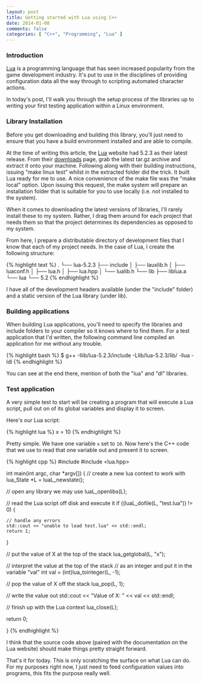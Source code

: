 ```yaml
---
layout: post
title: Getting started with Lua using C++
date: 2014-01-08
comments: false
categories: [ "C++", "Programming", "Lua" ]
---
```


### Introduction

[Lua](http://www.lua.org/) is a programming language that has seen increased popularity from the game development industry. It's put to use in the disciplines of providing configuration data all the way through to scripting automated character actions.

In today's post, I'll walk you through the setup process of the libraries up to writing your first testing application within a Linux environment.

### Library Installation

Before you get downloading and building this library, you'll just need to ensure that you have a build environment installed and are able to compile. 

At the time of writing this article, the [Lua](http://www.lua.org/) website had 5.2.3 as their latest release. From their [downloads](http://www.lua.org/download.html) page, grab the latest tar.gz archive and extract it onto your machine. Following along with their building instructions, issuing "make linux test" whilst in the extracted folder did the trick. It built Lua ready for me to use. A nice convenience of the make file was the "make local" option. Upon issuing this request, the make system will prepare an installation folder that is suitable for you to use locally (i.e. not installed to the system).

When it comes to downloading the latest versions of libraries, I'll rarely install these to my system. Rather, I drag them around for each project that needs them so that the project determines its dependencies as opposed to my system.

From here, I prepare a distributable directory of development files that I know that each of my project needs. In the case of Lua, I create the following structure:

{% highlight text %}
.
└── lua-5.2.3
    ├── include
    │   ├── lauxlib.h
    │   ├── luaconf.h
    │   ├── lua.h
    │   ├── lua.hpp
    │	  └── lualib.h
    └── lib
    	├── liblua.a
    	└── lua
    		└── 5.2
{% endhighlight %}

I have all of the development headers available (under the "include" folder) and a static version of the Lua library (under lib).

### Building applications

When building Lua applications, you'll need to specify the libraries and include folders to your compiler so it knows where to find them. For a test application that I'd written, the following command line compiled an application for me without any trouble.

{% highlight bash %}
$ g++ -Ilib/lua-5.2.3/include -Llib/lua-5.2.3/lib/ -llua -ldl
{% endhighlight %}

You can see at the end there, mention of both the "lua" and "dl" libraries.

### Test application

A very simple test to start will be creating a program that will execute a Lua script, pull out on of its global variables and display it to screen.

Here's our Lua script:

{% highlight lua %}
x = 10
{% endhighlight %}

Pretty simple. We have one variable `x` set to `10`. Now here's the C++ code that we use to read that one variable out and present it to screen.

{% highlight cpp %}
#include <iostream>
#include <lua.hpp>

int main(int argc, char *argv[]) {
  // create a new lua context to work with
  lua_State *L = luaL_newstate();

  // open any library we may use
  luaL_openlibs(L);

  // read the Lua script off disk and execute it
  if ((luaL_dofile(L, "test.lua")) != 0) {
    
    // handle any errors 
    std::cout << "unable to load test.lua" << std::endl;
    return 1;
    
  }

  // put the value of X at the top of the stack
  lua_getglobal(L, "x");
  
  // interpret the value at the top of the stack 
  // as an integer and put it in the variable "val"
  int val = (int)lua_tointeger(L, -1);
  
  // pop the value of X off the stack
  lua_pop(L, 1);

  // write the value out
  std::cout << "Value of X: " << val << std::endl;

  // finish up with the Lua context
  lua_close(L);

  return 0;

}
{% endhighlight %}

I think that the source code above (paired with the documentation on the Lua website) should make things pretty straight forward.

That's it for today. This is only scratching the surface on what Lua can do. For my purposes right now, I just need to feed configuration values into programs, this fits the purpose really well.